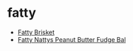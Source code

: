 # fatty

 * [Fatty Brisket](../../index/f/fatty-brisket-395589.json)
 * [Fatty Nattys Peanut Butter Fudge Bal](../../index/f/fatty-nattys-peanut-butter-fudge-bal.json)
